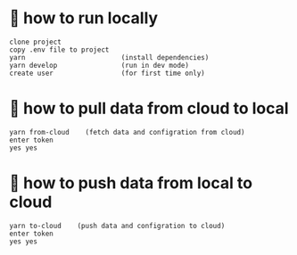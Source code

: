 # 🚀 how to run locally


```
clone project
copy .env file to project
yarn                        (install dependencies)
yarn develop                (run in dev mode)
create user                 (for first time only)

```

# 🚀 how to pull data from cloud to local


```
yarn from-cloud    (fetch data and configration from cloud)
enter token
yes yes
```


# 🚀 how to push data from local to cloud


```
yarn to-cloud    (push data and configration to cloud)
enter token
yes yes
```
